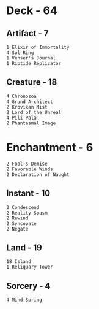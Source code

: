 # Deck - 64
## Artifact - 7
	1 Elixir of Immortality
	4 Sol Ring
	1 Venser's Journal
	1 Riptide Replicator
## Creature - 18
	4 Chronozoa
	4 Grand Architect 
	2 Krovikan Mist
	2 Lord of the Unreal
	4 Pili-Pala
	2 Phantasmal Image
# Enchantment - 6
	2 Fool's Demise
	2 Favorable Winds
	2 Declaration of Naught
## Instant - 10
	2 Condescend
    2 Reality Spasm
	2 Rewind
	2 Syncopate
	2 Negate
## Land - 19
    18 Island
	1 Reliquary Tower
## Sorcery - 4
    4 Mind Spring